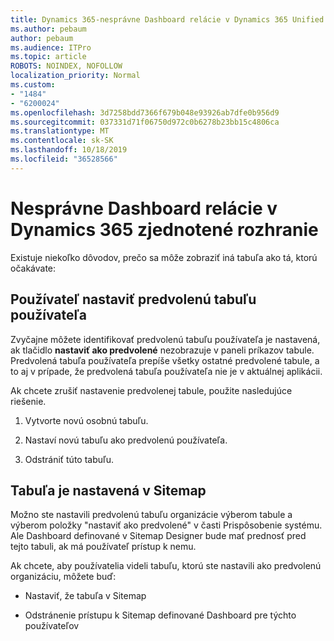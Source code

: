 ```yaml
---
title: Dynamics 365-nesprávne Dashboard relácie v Dynamics 365 Unified Interface
ms.author: pebaum
author: pebaum
ms.audience: ITPro
ms.topic: article
ROBOTS: NOINDEX, NOFOLLOW
localization_priority: Normal
ms.custom:
- "1484"
- "6200024"
ms.openlocfilehash: 3d7258bdd7366f679b048e93926ab7dfe0b956d9
ms.sourcegitcommit: 037331d71f06750d972c0b6278b23bb15c4806ca
ms.translationtype: MT
ms.contentlocale: sk-SK
ms.lasthandoff: 10/18/2019
ms.locfileid: "36528566"
---
```

# <a name="wrong-dashboard-shows-in-dynamics-365-unified-interface"></a>Nesprávne Dashboard relácie v Dynamics 365 zjednotené rozhranie

Existuje niekoľko dôvodov, prečo sa môže zobraziť iná tabuľa ako tá, ktorú očakávate:

## <a name="the-user-has-set-a-user-default-dashboard"></a>Používateľ nastaviť predvolenú tabuľu používateľa 

Zvyčajne môžete identifikovať predvolenú tabuľu používateľa je nastavená, ak tlačidlo **nastaviť ako predvolené** nezobrazuje v paneli príkazov tabule. Predvolená tabuľa používateľa prepíše všetky ostatné predvolené tabule, a to aj v prípade, že predvolená tabuľa používateľa nie je v aktuálnej aplikácii.

Ak chcete zrušiť nastavenie predvolenej tabule, použite nasledujúce riešenie.

1. Vytvorte novú osobnú tabuľu.

2. Nastaví novú tabuľu ako predvolenú používateľa.

3. Odstrániť túto tabuľu.

## <a name="the-dashboard-is-set-in-the-sitemap"></a>Tabuľa je nastavená v Sitemap

Možno ste nastavili predvolenú tabuľu organizácie výberom tabule a výberom položky "nastaviť ako predvolené" v časti Prispôsobenie systému. Ale Dashboard definované v Sitemap Designer bude mať prednosť pred tejto tabuli, ak má používateľ prístup k nemu.

Ak chcete, aby používatelia videli tabuľu, ktorú ste nastavili ako predvolenú organizáciu, môžete buď:

* Nastaviť, že tabuľa v Sitemap

* Odstránenie prístupu k Sitemap definované Dashboard pre týchto používateľov
